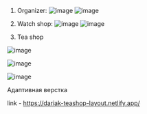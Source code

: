 1) Organizer:
![image](https://github.com/user-attachments/assets/ab53b63d-0fd6-4c73-906c-c7381fa7985e)
![image](https://github.com/user-attachments/assets/de5ce3ec-5e14-4b07-9083-2b277a1c7103)


2) Watch shop:
![image](https://github.com/user-attachments/assets/510277bd-7de8-463b-9298-8acf8afd725f)
![image](https://github.com/user-attachments/assets/54239a3f-b8dd-4231-a4f9-27418289dcdb)



3) Tea shop

![image](https://github.com/user-attachments/assets/d74d3580-4941-4f9c-9d59-440464d71aff)

![image](https://github.com/user-attachments/assets/47340ec6-6d8d-488d-966e-000ba8ecf570)

![image](https://github.com/user-attachments/assets/a40f566b-a176-45bd-b934-d9fec121c7cb)



Адаптивная верстка

link - https://dariak-teashop-layout.netlify.app/
